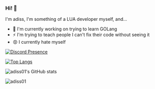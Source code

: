 ### Hi! 👋

I'm adiss, I'm something of a LUA developer myself, and...

- 🔭 I'm currently working on trying to learn GOLang
- ⚡ I'm trying to teach people I can't fix their code without seeing it
- 😡 I currently hate myself

[![Discord Presence](https://lanyard-profile-readme.vercel.app/api/342360490422566913?theme=dark&bg=000e27&animated=true&hideDiscrim=false&borderRadius=20px)](https://discord.com/users/342360490422566913)

[![Top Langs](https://github-readme-stats.vercel.app/api/top-langs/?username=adiss01&layout=compact&langs_count=10&theme=radical)](https://github.com/anuraghazra/github-readme-stats)

![adiss01's GitHub stats](https://github-readme-stats.vercel.app/api?username=adiss01&show_icons=true&theme=radical)

<img src="https://komarev.com/ghpvc/?username=adiss01&label=Number%20Visitors&color=000e27" alt="adiss01" />
